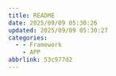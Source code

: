 ```yaml
---
title: README
date: 2025/09/09 05:30:26
updated: 2025/09/09 05:30:27
categories:
  - - Framework
    - APP
abbrlink: 53c977d2
---
```

